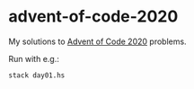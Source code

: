 # advent-of-code-2020

My solutions to [Advent of Code 2020][1] problems.

Run with e.g.:

```
stack day01.hs
```

[1]: https://adventofcode.com/2020
